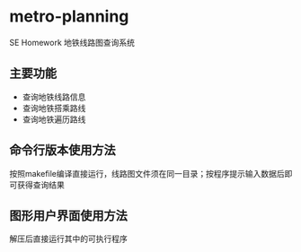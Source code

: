 # metro-planning
SE Homework 地铁线路图查询系统
## 主要功能
- 查询地铁线路信息
- 查询地铁搭乘路线
- 查询地铁遍历路线
## 命令行版本使用方法
按照makefile编译直接运行，线路图文件须在同一目录；按程序提示输入数据后即可获得查询结果
## 图形用户界面使用方法
解压后直接运行其中的可执行程序

